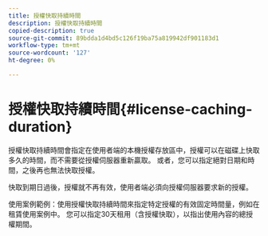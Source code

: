 ```yaml
---
title: 授權快取持續時間
description: 授權快取持續時間
copied-description: true
source-git-commit: 89bdda1d4bd5c126f19ba75a819942df901183d1
workflow-type: tm+mt
source-wordcount: '127'
ht-degree: 0%

---
```



# 授權快取持續時間{#license-caching-duration}

授權快取持續時間會指定在使用者端的本機授權存放區中，授權可以在磁碟上快取多久的時間，而不需要從授權伺服器重新贏取。 或者，您可以指定絕對日期和時間，之後再也無法快取授權。

快取到期日過後，授權就不再有效，使用者端必須向授權伺服器要求新的授權。

使用案例範例：使用授權快取持續時間來指定特定授權的有效固定時間量，例如在租賃使用案例中。 您可以指定30天租用（含授權快取），以指出使用內容的總授權期間。
